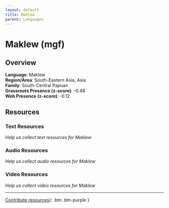 ```yaml
---
layout: default
title: Maklew
parent: Languages
---
```


# Maklew (mgf)

## Overview

**Language**: Maklew  
**Region/Area**: South-Eastern Asia, Asia  
**Family**: South-Central Papuan  
**Grassroots Presence (z-score)**: -0.48  
**Web Presence (z-score)**: -0.12  

## Resources

### Text Resources
*Help us collect text resources for Maklew*

### Audio Resources
*Help us collect audio resources for Maklew*

### Video Resources
*Help us collect video resources for Maklew*

---

[Contribute resources](https://forms.office.com/e/1SfLJx3u1r){: .btn .btn-purple }

